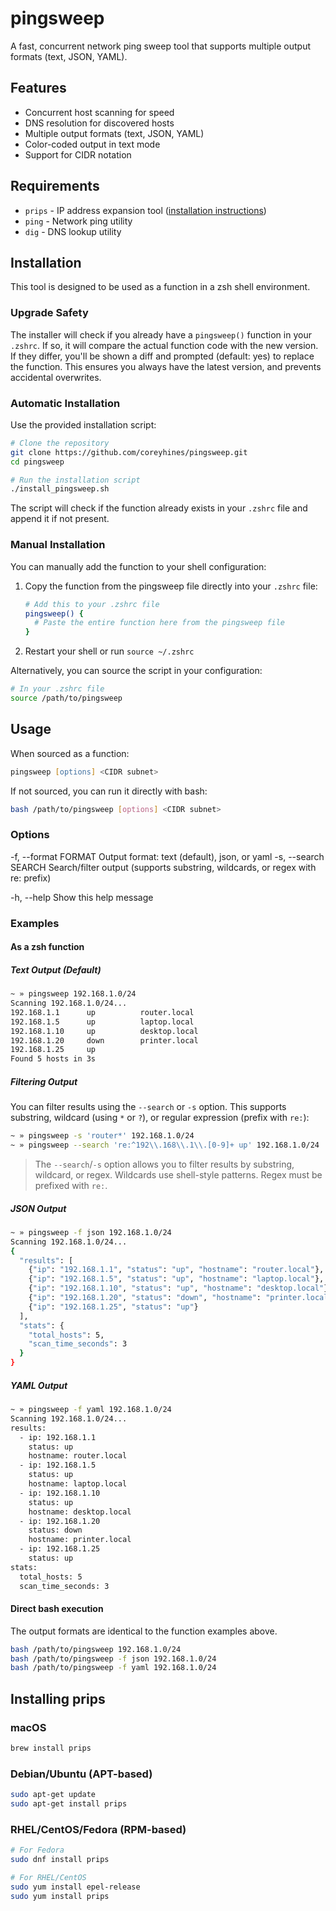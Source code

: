 # pingsweep

A fast, concurrent network ping sweep tool that supports multiple output formats (text, JSON, YAML).

## Features
- Concurrent host scanning for speed
- DNS resolution for discovered hosts
- Multiple output formats (text, JSON, YAML)
- Color-coded output in text mode
- Support for CIDR notation

## Requirements

- `prips` - IP address expansion tool ([installation instructions](#installing-prips))
- `ping` - Network ping utility
- `dig` - DNS lookup utility

## Installation
This tool is designed to be used as a function in a zsh shell environment.

### Upgrade Safety

The installer will check if you already have a `pingsweep()` function in your `.zshrc`. If so, it will compare the actual function code with the new version. If they differ, you'll be shown a diff and prompted (default: yes) to replace the function. This ensures you always have the latest version, and prevents accidental overwrites.

### Automatic Installation

Use the provided installation script:

```bash
# Clone the repository
git clone https://github.com/coreyhines/pingsweep.git
cd pingsweep

# Run the installation script
./install_pingsweep.sh
```

The script will check if the function already exists in your `.zshrc` file and append it if not present.

### Manual Installation

You can manually add the function to your shell configuration:

1. Copy the function from the pingsweep file directly into your `.zshrc` file:

   ```bash
   # Add this to your .zshrc file
   pingsweep() {
     # Paste the entire function here from the pingsweep file
   }
   ```

2. Restart your shell or run `source ~/.zshrc`

Alternatively, you can source the script in your configuration:

```bash
# In your .zshrc file
source /path/to/pingsweep
```

## Usage

When sourced as a function:

```zsh
pingsweep [options] <CIDR subnet>
```

If not sourced, you can run it directly with bash:

```bash
bash /path/to/pingsweep [options] <CIDR subnet>
```

### Options

  -f, --format FORMAT    Output format: text (default), json, or yaml
  -s, --search SEARCH     Search/filter output (supports substring, wildcards, or regex with re: prefix)

  -h, --help            Show this help message

### Examples

#### As a zsh function

##### Text Output (Default)

```bash
~ » pingsweep 192.168.1.0/24
Scanning 192.168.1.0/24...
192.168.1.1      up          router.local
192.168.1.5      up          laptop.local
192.168.1.10     up          desktop.local
192.168.1.20     down        printer.local
192.168.1.25     up          
Found 5 hosts in 3s
```

##### Filtering Output

You can filter results using the `--search` or `-s` option. This supports substring, wildcard (using `*` or `?`), or regular expression (prefix with `re:`):

```bash
~ » pingsweep -s 'router*' 192.168.1.0/24
~ » pingsweep --search 're:^192\\.168\\.1\\.[0-9]+ up' 192.168.1.0/24
```

> The `--search`/`-s` option allows you to filter results by substring, wildcard, or regex. Wildcards use shell-style patterns. Regex must be prefixed with `re:`.

##### JSON Output

```bash
~ » pingsweep -f json 192.168.1.0/24
Scanning 192.168.1.0/24...
{
  "results": [
    {"ip": "192.168.1.1", "status": "up", "hostname": "router.local"},
    {"ip": "192.168.1.5", "status": "up", "hostname": "laptop.local"},
    {"ip": "192.168.1.10", "status": "up", "hostname": "desktop.local"},
    {"ip": "192.168.1.20", "status": "down", "hostname": "printer.local"},
    {"ip": "192.168.1.25", "status": "up"}
  ],
  "stats": {
    "total_hosts": 5,
    "scan_time_seconds": 3
  }
}
```

##### YAML Output

```bash
~ » pingsweep -f yaml 192.168.1.0/24
Scanning 192.168.1.0/24...
results:
  - ip: 192.168.1.1
    status: up
    hostname: router.local
  - ip: 192.168.1.5
    status: up
    hostname: laptop.local
  - ip: 192.168.1.10
    status: up
    hostname: desktop.local
  - ip: 192.168.1.20
    status: down
    hostname: printer.local
  - ip: 192.168.1.25
    status: up
stats:
  total_hosts: 5
  scan_time_seconds: 3
```

#### Direct bash execution

The output formats are identical to the function examples above.

```bash
bash /path/to/pingsweep 192.168.1.0/24
bash /path/to/pingsweep -f json 192.168.1.0/24
bash /path/to/pingsweep -f yaml 192.168.1.0/24
```

## Installing prips

### macOS

```bash
brew install prips
```

### Debian/Ubuntu (APT-based)

```bash
sudo apt-get update
sudo apt-get install prips
```

### RHEL/CentOS/Fedora (RPM-based)

```bash
# For Fedora
sudo dnf install prips

# For RHEL/CentOS
sudo yum install epel-release
sudo yum install prips
```
